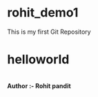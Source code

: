 # rohit_demo1
This is my first Git Repository
<b> 
<h1>helloworld</h1>
<br>
Author :- Rohit pandit

